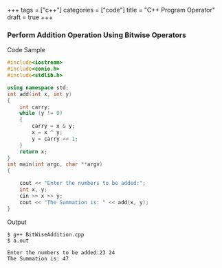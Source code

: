 +++
tags = ["c++"]
categories = ["code"]
title = "C++ Program Operator"
draft = true
+++

### Perform Addition Operation Using Bitwise Operators		

 Code Sample 
```cpp
#include<iostream>
#include<conio.h>
#include<stdlib.h>

using namespace std;
int add(int x, int y)
{
    int carry;
    while (y != 0)
    {
        carry = x & y;
        x = x ^ y;
        y = carry << 1;
    }
    return x;
}
int main(int argc, char **argv)
{

    cout << "Enter the numbers to be added:";
    int x, y;
    cin >> x >> y;
    cout << "The Summation is: " << add(x, y);
}
```

 Output 
```
$ g++ BitWiseAddition.cpp
$ a.out

Enter the numbers to be added:23 24
The Summation is: 47
```
